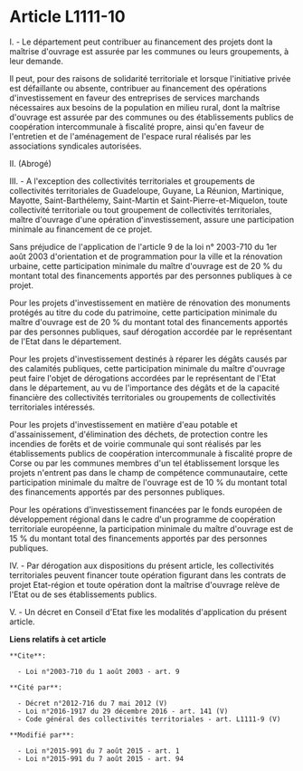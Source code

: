 # Article L1111-10

I. - Le département peut contribuer au financement des projets dont la maîtrise d'ouvrage est assurée par les communes ou
leurs groupements, à leur demande.

Il peut, pour des raisons de solidarité territoriale et lorsque l'initiative privée est défaillante ou absente, contribuer au
financement des opérations d'investissement en faveur des entreprises de services marchands nécessaires aux besoins de la
population en milieu rural, dont la maîtrise d'ouvrage est assurée par des communes ou des établissements publics de
coopération intercommunale à fiscalité propre, ainsi qu'en faveur de l'entretien et de l'aménagement de l'espace rural
réalisés par les associations syndicales autorisées.

II. (Abrogé)

III. - A l'exception des collectivités territoriales et groupements de collectivités territoriales de Guadeloupe, Guyane, La
Réunion, Martinique, Mayotte, Saint-Barthélemy, Saint-Martin et Saint-Pierre-et-Miquelon, toute collectivité territoriale ou
tout groupement de collectivités territoriales, maître d'ouvrage d'une opération d'investissement, assure une participation
minimale au financement de ce projet.

Sans préjudice de l'application de l'article 9 de la loi n° 2003-710 du 1er août 2003 d'orientation et de programmation pour
la ville et la rénovation urbaine, cette participation minimale du maître d'ouvrage est de 20 % du montant total des
financements apportés par des personnes publiques à ce projet.

Pour les projets d'investissement en matière de rénovation des monuments protégés au titre du code du patrimoine, cette
participation minimale du maître d'ouvrage est de 20 % du montant total des financements apportés par des personnes
publiques, sauf dérogation accordée par le représentant de l'Etat dans le département.

Pour les projets d'investissement destinés à réparer les dégâts causés par des calamités publiques, cette participation
minimale du maître d'ouvrage peut faire l'objet de dérogations accordées par le représentant de l'Etat dans le département,
au vu de l'importance des dégâts et de la capacité financière des collectivités territoriales ou groupements de collectivités
territoriales intéressés.

Pour les projets d'investissement en matière d'eau potable et d'assainissement, d'élimination des déchets, de protection
contre les incendies de forêts et de voirie communale qui sont réalisés par les établissements publics de coopération
intercommunale à fiscalité propre de Corse ou par les communes membres d'un tel établissement lorsque les projets n'entrent
pas dans le champ de compétence communautaire, cette participation minimale du maître de l'ouvrage est de 10 % du montant
total des financements apportés par des personnes publiques.

Pour les opérations d'investissement financées par le fonds européen de développement régional dans le cadre d'un programme
de coopération territoriale européenne, la participation minimale du maître d'ouvrage est de 15 % du montant total des
financements apportés par des personnes publiques.  

IV. - Par dérogation aux dispositions du présent article, les collectivités territoriales peuvent financer toute opération
figurant dans les contrats de projet Etat-région et toute opération dont la maîtrise d'ouvrage relève de l'Etat ou de ses
établissements publics.

V. - Un décret en Conseil d'Etat fixe les modalités d'application du présent article.

**Liens relatifs à cet article**

	**Cite**:

	  - Loi n°2003-710 du 1 août 2003 - art. 9

	**Cité par**:

	  - Décret n°2012-716 du 7 mai 2012 (V)
	  - Loi n°2016-1917 du 29 décembre 2016 - art. 141 (V)
	  - Code général des collectivités territoriales - art. L1111-9 (V)

	**Modifié par**:

	  - Loi n°2015-991 du 7 août 2015 - art. 1
	  - Loi n°2015-991 du 7 août 2015 - art. 94
